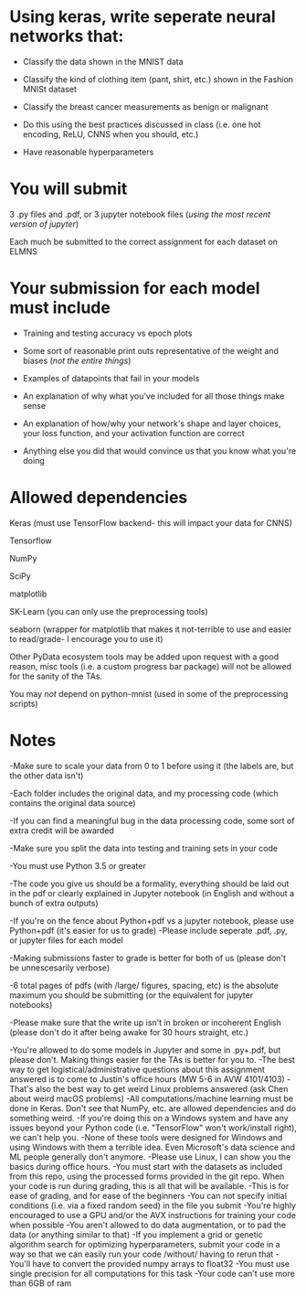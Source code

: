 # Using keras, write seperate neural networks that:

* Classify the data shown in the MNIST data

* Classify the kind of clothing item (pant, shirt, etc.) shown in the Fashion MNISt dataset

* Classify the breast cancer measurements as benign or malignant

* Do this using the best practices discussed in class (i.e. one hot encoding, ReLU, CNNS when you should, etc.)

* Have reasonable hyperparameters

# You will submit

3 .py files and .pdf, or 3 jupyter notebook files (*using the most recent version of jupyter*)

Each much be submitted to the correct assignment for each dataset on ELMNS

# Your submission for each model must include

* Training and testing accuracy vs epoch plots

* Some sort of reasonable print outs representative of the weight and biases (*not the entire things*)

* Examples of datapoints that fail in your models

* An explanation of why what you've included for all those things make sense

* An explanation of how/why your network's shape and layer choices, your loss function, and your activation function are correct

* Anything else you did that would convince us that you know what you're doing

# Allowed dependencies

Keras (must use TensorFlow backend- this will impact your data for CNNS)

Tensorflow

NumPy

SciPy

matplotlib

SK-Learn (you can only use the preprocessing tools)

seaborn (wrapper for matplotlib that makes it not-terrible to use and easier to read/grade- I encourage you to use it)

Other PyData ecosystem tools may be added upon request with a good reason, misc tools (i.e. a custom progress bar package) will not be allowed for the sanity of the TAs.

You may *not* depend on python-mnist (used in some of the preprocessing scripts)

# Notes

-Make sure to scale your data from 0 to 1 before using it (the labels are, but the other data isn't)

-Each folder includes the original data, and my processing code (which contains the original data source)

-If you can find a meaningful bug in the data processing code, some sort of extra credit will be awarded

-Make sure you split the data into testing and training sets in your code

-You must use Python 3.5 or greater

-The code you give us should be a formality, everything should be laid out in the pdf or clearly explained in Jupyter notebook (in English and without a bunch of extra outputs)

-If you're on the fence about Python+pdf vs a jupyter notebook, please use Python+pdf (it's easier for us to grade)
-Please include seperate .pdf, .py, or jupyter files for each model

-Making submissions faster to grade is better for both of us (please don't be unnescesarily verbose)

  -6 total pages of pdfs (with /large/ figures, spacing, etc) is the absolute maximum you should be submitting (or the equivalent for jupyter notebooks)
  
-Please make sure that the write up isn't in broken or incoherent English (please don't do it after being awake for 30 hours straight, etc.)

-You're allowed to do some models in Jupyter and some in .py+.pdf, but please don't. Making things easier for the TAs is better for you to.
-The best way to get logistical/administrative questions about this assignment answered is to come to Justin's office hours (MW 5-6 in AVW 4101/4103)
-That's also the best way to get weird Linux problems answered (ask Chen about weird macOS problems)
-All computations/machine learning must be done in Keras. Don't see that NumPy, etc. are allowed dependencies and do something weird.
-If you're doing this on a Windows system and have any issues beyond your Python code (i.e. "TensorFlow" won't work/install right), we can't help you. 
  -None of these tools were designed for Windows and using Windows with them a terrible idea. Even Microsoft's data science and ML people generally don't anymore.
  -Please use Linux, I can show you the basics during office hours.
-You must start with the datasets as included from this repo, using the processed forms provided in the git repo. When your code is run during grading, this is all that will be available. 
  -This is for ease of grading, and for ease of the beginners
-You can not specify initial conditions (i.e. via a fixed random seed) in the file you submit
-You're highly encouraged to use a GPU and/or the AVX instructions for training your code when possible
-You aren't allowed to do data augmentation, or to pad the data (or anything similar to that)
-If you implement a grid or genetic algorithm search for optimizing hyperparameters, submit your code in a way so that we can easily run your code /without/ having to rerun that
-You'll have to convert the provided numpy arrays to float32
  -You must use single precision for all computations for this task
-Your code can't use more than 6GB of ram
